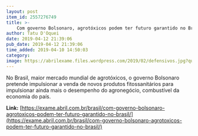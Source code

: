 ```yaml
---
layout: post
item_id: 2557276749
title: >-
    Com governo Bolsonaro, agrotóxicos podem ter futuro garantido no Brasil
author: Tatu D'Oquei
date: 2019-04-12 21:39:06
pub_date: 2019-04-12 21:39:06
time_added: 2019-04-10 14:50:03
category: 
image: https://abrilexame.files.wordpress.com/2019/02/defensivos.jpg?quality=70&strip=info&w=680&h=453&crop=1
---
```


No Brasil, maior mercado mundial de agrotóxicos, o governo Bolsonaro pretende impulsionar a venda de novos produtos fitossanitários para impulsionar ainda mais o desempenho do agronegócio, combustível da economia do país.

**Link:** [https://exame.abril.com.br/brasil/com-governo-bolsonaro-agrotoxicos-podem-ter-futuro-garantido-no-brasil/](https://exame.abril.com.br/brasil/com-governo-bolsonaro-agrotoxicos-podem-ter-futuro-garantido-no-brasil/)

